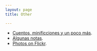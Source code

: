 ```yaml
---
layout: page
title: Other

---
```


- [Cuentos, minificciones y un poco más](http://www.neorelativista.blogspot.com).
- [Algunas notas](https://igomezv.github.io/posts).
- [Photos on Flickr](https://www.flickr.com/photos/neorelativista).




